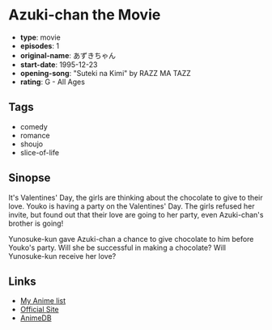 # Azuki-chan the Movie

-   **type**: movie
-   **episodes**: 1
-   **original-name**: あずきちゃん
-   **start-date**: 1995-12-23
-   **opening-song**: "Suteki na Kimi" by RAZZ MA TAZZ
-   **rating**: G - All Ages

## Tags

-   comedy
-   romance
-   shoujo
-   slice-of-life

## Sinopse

It's Valentines' Day, the girls are thinking about the chocolate to give to their love. Youko is having a party on the Valentines' Day. The girls refused her invite, but found out that their love are going to her party, even Azuki-chan's brother is going!

Yunosuke-kun gave Azuki-chan a chance to give chocolate to him before Youko's party. Will she be successful in making a chocolate? Will Yunosuke-kun receive her love?

## Links

-   [My Anime list](https://myanimelist.net/anime/6095/Azuki-chan_the_Movie)
-   [Official Site](http://www.madhouse.co.jp/works/1997-1994/works_movie_azukichan.html)
-   [AnimeDB](http://anidb.info/perl-bin/animedb.pl?show=anime&aid=5495)

